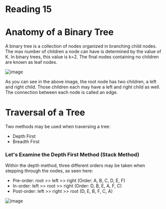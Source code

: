 # Reading 15

# Anatomy of a Binary Tree

A binary tree is a collection of nodes organized in branching child nodes. The max number of children a node can have is determined by the value of K. In binary
trees, this value is k=2. The final nodes containing no children are known as leaf nodes. 

![image](https://user-images.githubusercontent.com/79380625/146576271-14ff0d35-bff9-4c91-be47-fab5e7d87e6f.png)

As you can see in the above image, the root node has two children, a left and right child. Those children each may have a left and right child as well. The connection
between each node is called an edge. 

# Traversal of a Tree

Two methods may be used when traversing a tree:

- Depth First
- Breadth First

### Let's Examine the Depth First Method (Stack Method)

Within the depth method, three different orders may be taken when stepping through the nodes, as seen here:

- Pre-order: root >> left >> right (Order: A, B, C, D, E, F)
- In-order: left >> root >> right (Order: D, B, E, A, F, C)
- Post-order: left >> right >> root (D, E, B, F, C, A)

![image](https://user-images.githubusercontent.com/79380625/146577461-b45a5e30-e512-4bec-99e1-42de6e1866c1.png)



